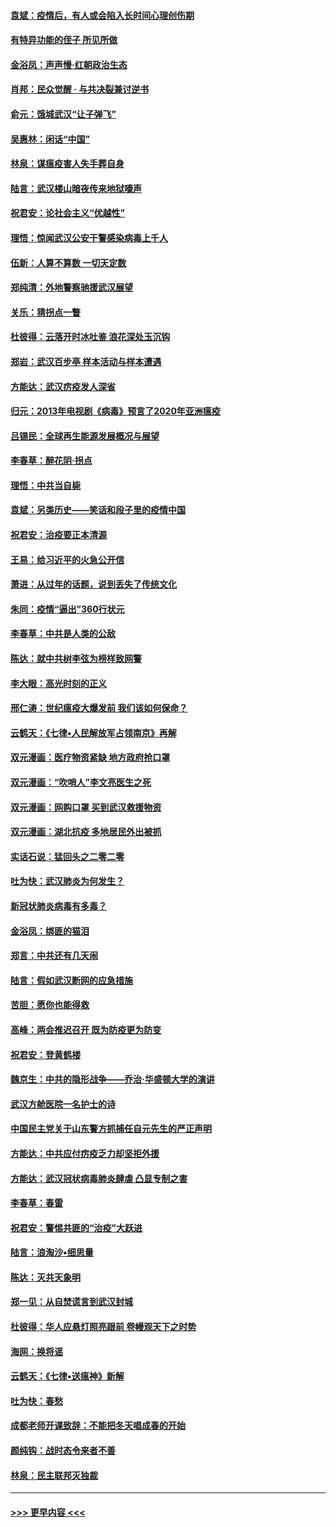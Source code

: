 #### [袁斌：疫情后，有人或会陷入长时间心理创伤期](../pages/nsc993/n11901514.md?t=02290802) 
#### [有特异功能的侄子 所见所做](../pages/nsc993/n11901154.md?t=02290802) 
#### [金浴凤：声声慢‧红朝政治生态](../pages/nsc993/n11899553.md?t=02290802) 
#### [肖邦：民众觉醒 · 与共决裂兼讨逆书](../pages/nsc993/n11898435.md?t=02290802) 
#### [俞元：饿城武汉“让子弹飞”](../pages/nsc993/n11898344.md?t=02290802) 
#### [吴惠林：闲话“中国”](../pages/nsc993/n11898182.md?t=02290802) 
#### [林泉：谋瘟疫害人失手葬自身](../pages/nsc993/n11897892.md?t=02290802) 
#### [陆言：武汉楼山暗夜传来地狱嚎声](../pages/nsc993/n11897033.md?t=02290802) 
#### [祝君安：论社会主义“优越性”](../pages/nsc993/n11897005.md?t=02290802) 
#### [理悟：惊闻武汉公安干警感染病毒上千人](../pages/nsc993/n11896947.md?t=02290802) 
#### [伍新：人算不算数 一切天定数](../pages/nsc993/n11893372.md?t=02290802) 
#### [郑纯清：外地警察驰援武汉展望](../pages/nsc993/n11893115.md?t=02290802) 
#### [关乐：猜拐点一瞥](../pages/nsc993/n11893020.md?t=02290802) 
#### [杜彼得：云落开时冰吐鉴 浪花深处玉沉钩](../pages/nsc993/n11892107.md?t=02290802) 
#### [郑岩：武汉百步亭 样本活动与样本遭遇](../pages/nsc993/n11892310.md?t=02290802) 
#### [方能达：武汉疠疫发人深省](../pages/nsc993/n11891376.md?t=02290802) 
#### [归元：2013年电视剧《病毒》预言了2020年亚洲瘟疫](../pages/nsc993/n11891126.md?t=02290802) 
#### [吕锡民：全球再生能源发展概况与展望](../pages/nsc993/n11890613.md?t=02290802) 
#### [李春草：醉花阴·拐点](../pages/nsc993/n11890567.md?t=02290802) 
#### [理悟：中共当自毙](../pages/nsc993/n11890559.md?t=02290802) 
#### [袁斌：另类历史——笑话和段子里的疫情中国](../pages/nsc993/n11889243.md?t=02290802) 
#### [祝君安：治疫要正本清源](../pages/nsc993/n11889085.md?t=02290802) 
#### [王易：给习近平的火急公开信](../pages/nsc993/n11888225.md?t=02290802) 
#### [萧进：从过年的话题，说到丢失了传统文化](../pages/nsc993/n11887732.md?t=02290802) 
#### [朱同：疫情“逼出”360行状元](../pages/nsc993/n11887678.md?t=02290802) 
#### [李春草：中共是人类的公敌](../pages/nsc993/n11887656.md?t=02290802) 
#### [陈达：就中共树李弦为榜样致网警](../pages/nsc993/n11887625.md?t=02290802) 
#### [李大眼：高光时刻的正义](../pages/nsc993/n11887585.md?t=02290802) 
#### [邢仁涛：世纪瘟疫大爆发前 我们该如何保命？](../pages/nsc993/n11887535.md?t=02290802) 
#### [云鹤天：《七律▪人民解放军占领南京》再解](../pages/nsc993/n11887524.md?t=02290802) 
#### [双元漫画：医疗物资紧缺 地方政府抢口罩](../pages/nsc993/n11884744.md?t=02290802) 
#### [双元漫画：“吹哨人”李文亮医生之死](../pages/nsc993/n11884705.md?t=02290802) 
#### [双元漫画：网购口罩 买到武汉救援物资](../pages/nsc993/n11884670.md?t=02290802) 
#### [双元漫画：湖北抗疫 多地居民外出被抓](../pages/nsc993/n11884643.md?t=02290802) 
#### [实话石说：猛回头之二零二零](../pages/nsc993/n11883968.md?t=02290802) 
#### [吐为快：武汉肺炎为何发生？](../pages/nsc993/n11882180.md?t=02290802) 
#### [新冠状肺炎病毒有多毒？](../pages/nsc993/n11881790.md?t=02290802) 
#### [金浴凤：绑匪的猫泪](../pages/nsc993/n11880664.md?t=02290802) 
#### [郑言：中共还有几天闹](../pages/nsc993/n11880645.md?t=02290802) 
#### [陆言：假如武汉断网的应急措施](../pages/nsc993/n11880619.md?t=02290802) 
#### [苦胆：愿你也能得救](../pages/nsc993/n11880601.md?t=02290802) 
#### [高峰：两会推迟召开  既为防疫更为防变](../pages/nsc993/n11879977.md?t=02290802) 
#### [祝君安：登黄鹤楼](../pages/nsc993/n11880583.md?t=02290802) 
#### [魏京生：中共的隐形战争——乔治‧华盛顿大学的演讲](../pages/nsc993/n11879765.md?t=02290802) 
#### [武汉方舱医院一名护士的诗](../pages/nsc993/n11878480.md?t=02290802) 
#### [中国民主党关于山东警方抓捕任自元先生的严正声明](../pages/nsc993/n11877506.md?t=02290802) 
#### [方能达：中共应付疠疫乏力却坚拒外援](../pages/nsc993/n11877497.md?t=02290802) 
#### [方能达：武汉冠状病毒肺炎肆虐 凸显专制之害](../pages/nsc993/n11877475.md?t=02290802) 
#### [李春草：春雷](../pages/nsc993/n11876287.md?t=02290802) 
#### [祝君安：警惕共匪的“治疫”大跃进](../pages/nsc993/n11876084.md?t=02290802) 
#### [陆言：浪淘沙•细思量](../pages/nsc993/n11876071.md?t=02290802) 
#### [陈达：灭共天象明](../pages/nsc993/n11876063.md?t=02290802) 
#### [郑一见：从自焚谎言到武汉封城](../pages/nsc993/n11875621.md?t=02290802) 
#### [杜彼得：华人应悬灯照亮跟前 卷幔观天下之时势](../pages/nsc993/n11874822.md?t=02290802) 
#### [海网：换将谣](../pages/nsc993/n11873712.md?t=02290802) 
#### [云鹤天：《七律▪送瘟神》新解](../pages/nsc993/n11873598.md?t=02290802) 
#### [吐为快：春愁](../pages/nsc993/n11872801.md?t=02290802) 
#### [成都老师开课致辞：不能把冬天唱成春的开始](../pages/nsc993/n11872653.md?t=02290802) 
#### [颜纯钩：战时态令来者不善](../pages/nsc993/n11872011.md?t=02290802) 
#### [林泉：民主联邦灭独裁](../pages/nsc993/n11870998.md?t=02290802) 

----
#### [ >>> 更早内容 <<< ](../indexes/nsc993-earlier.md)
